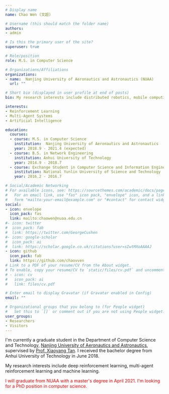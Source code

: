 ```yaml
---
# Display name
name: Chao Wen (文超)

# Username (this should match the folder name)
authors:
- admin

# Is this the primary user of the site?
superuser: true

# Role/position
role: M.S. in Computer Science

# Organizations/Affiliations
organizations:
- name:  Nanjing University of Aeronautics and Astronautics (NUAA)
  url: ""

# Short bio (displayed in user profile at end of posts)
bio: My research interests include distributed robotics, mobile computing and programmable matter.

interests:
- Reinforcement Learning
- Multi-Agent Systems
- Artificial Intelligence

education:
  courses:
  - course: M.S. in Computer Science
    institution:  Nanjing University of Aeronautics and Astronautics
    year: 2018.9 - 2021.4 (expected)
  - course: B.S. in Network Engineering
    institution: Anhui University of Technology
    year: 2014.9 - 2018.7
  - course: Exchange Student in Computer Science and Information Engineering
    institution: National Yunlin University of Science and Technology
    year: 2016.2 - 2016.7

# Social/Academic Networking
# For available icons, see: https://sourcethemes.com/academic/docs/page-builder/#icons
#   For an email link, use "fas" icon pack, "envelope" icon, and a link in the
#   form "mailto:your-email@example.com" or "#contact" for contact widget.
social:
- icon: envelope
  icon_pack: fas
  link: mailto:chaowen@nuaa.edu.cn
#- icon: twitter
#  icon_pack: fab
#  link: https://twitter.com/GeorgeCushen
#- icon: google-scholar
#  icon_pack: ai
#  link: https://scholar.google.co.uk/citations?user=sIwtMXoAAAAJ
- icon: github
  icon_pack: fab
  link: https://github.com/chaovven
# Link to a PDF of your resume/CV from the About widget.
# To enable, copy your resume/CV to `static/files/cv.pdf` and uncomment the lines below.
# - icon: cv
#   icon_pack: ai
#   link: files/cv.pdf

# Enter email to display Gravatar (if Gravatar enabled in Config)
email: ""

# Organizational groups that you belong to (for People widget)
#   Set this to `[]` or comment out if you are not using People widget.
user_groups:
- Researchers
- Visitors
---
```


I'm currently a graduate student in the Department of Computer Science and Technology, [Nanjing University of Aeronautics and Astronautics](http://www.nuaa.edu.cn/), supervised by [Prof. Xiaoyang Tan](https://scholar.google.com/citations?user=rHMtSOYAAAAJ&hl=en). I received the bachelor degree from Anhui University of Technology in June 2018.

My research interests include deep reinforcement learning, multi-agent reinforcement learning and machine learning.

<span style="color:red">I will graduate from NUAA with a master's degree in April 2021. I'm looking for a PhD position in computer science. </span>



